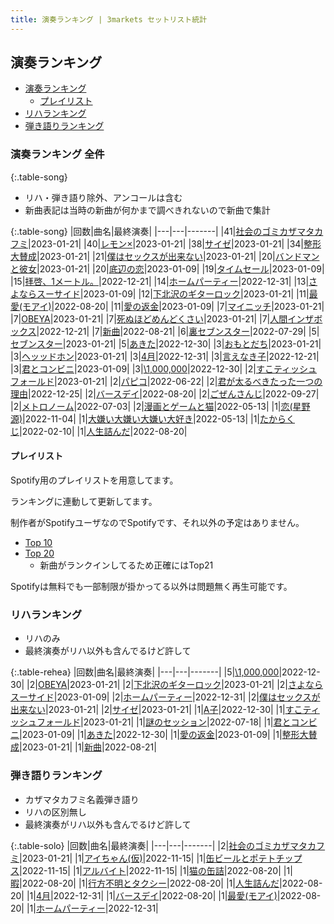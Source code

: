 ```yaml
---
title: 演奏ランキング | 3markets セットリスト統計
---
```

## 演奏ランキング

* [演奏ランキング](#演奏ランキング)
    * [プレイリスト](#プレイリスト)
* [リハランキング](#リハランキング)
* [弾き語りランキング](#弾き語りランキング)


### 演奏ランキング 全件

{:.table-song}

* リハ・弾き語り除外、アンコールは含む
* 新曲表記は当時の新曲が何かまで調べきれないので新曲で集計

{:.table-song}
|回数|曲名|最終演奏|
|---|---|-------|
|41|[社会のゴミカザマタカフミ](song002.html)|2023-01-21|
|40|[レモン×](song003.html)|2023-01-21|
|38|[サイゼ](song004.html)|2023-01-21|
|34|[整形大賛成](song005.html)|2023-01-21|
|21|[僕はセックスが出来ない](song006.html)|2023-01-21|
|20|[バンドマンと彼女](song009.html)|2023-01-21|
|20|[底辺の恋](song008.html)|2023-01-09|
|19|[タイムセール](song007.html)|2023-01-09|
|15|[拝啓、1メートル。](song010.html)|2022-12-21|
|14|[ホームパーティー](song011.html)|2022-12-31|
|13|[さよならスーサイド](song013.html)|2023-01-09|
|12|[下北沢のギターロック](song015.html)|2023-01-21|
|11|[最愛(モアイ)](song014.html)|2022-08-20|
|11|[愛の返金](song012.html)|2023-01-09|
|7|[マイニッチ](song046.html)|2023-01-21|
|7|[OBEYA](song021.html)|2023-01-21|
|7|[死ぬほどめんどくさい](song018.html)|2023-01-21|
|7|[人間インザボックス](song016.html)|2022-12-21|
|7|[新曲](song001.html)|2022-08-21|
|6|[裏セブンスター](song017.html)|2022-07-29|
|5|[セブンスター](song020.html)|2023-01-21|
|5|[あきた](song019.html)|2022-12-30|
|3|[おもとだち](song033.html)|2023-01-21|
|3|[ヘッッドホン](song030.html)|2023-01-21|
|3|[4月](song029.html)|2022-12-31|
|3|[言えなき子](song027.html)|2022-12-21|
|3|[君とコンビニ](song024.html)|2023-01-09|
|3|[\1,000,000](song022.html)|2022-12-30|
|2|[すこティッシュフォールド](song045.html)|2023-01-21|
|2|[パピコ](song036.html)|2022-06-22|
|2|[君が太るべきたった一つの理由](song034.html)|2022-12-25|
|2|[バースデイ](song028.html)|2022-08-20|
|2|[ごぜんさんじ](song026.html)|2022-09-27|
|2|[メトロノーム](song025.html)|2022-07-03|
|2|[漫画とゲームと猫](song023.html)|2022-05-13|
|1|[恋(星野源)](song037.html)|2022-11-04|
|1|[大嫌い大嫌い大嫌い大好き](song035.html)|2022-05-13|
|1|[たからくじ](song032.html)|2022-02-10|
|1|[人生詰んだ](song031.html)|2022-08-20|


#### プレイリスト

Spotify用のプレイリストを用意してます。

ランキングに連動して更新してます。

制作者がSpotifyユーザなのでSpotifyです、それ以外の予定はありません。

* [Top 10](https://open.spotify.com/playlist/2k4rxGfOCIWZhr0lHnA0Yf)
* [Top 20](https://open.spotify.com/playlist/00msjQPDjFaoAm6IIEM2ka)
    * 新曲がランクインしてるため正確にはTop21

Spotifyは無料でも一部制限が掛かってる以外は問題無く再生可能です。

### リハランキング

* リハのみ
* 最終演奏がリハ以外も含んでるけど許して


{:.table-rehea}
|回数|曲名|最終演奏|
|---|---|-------|
|5|[\1,000,000](song022.html)|2022-12-30|
|2|[OBEYA](song021.html)|2023-01-21|
|2|[下北沢のギターロック](song015.html)|2023-01-21|
|2|[さよならスーサイド](song013.html)|2023-01-09|
|2|[ホームパーティー](song011.html)|2022-12-31|
|2|[僕はセックスが出来ない](song006.html)|2023-01-21|
|2|[サイゼ](song004.html)|2023-01-21|
|1|[A子](song047.html)|2022-12-30|
|1|[すこティッシュフォールド](song045.html)|2023-01-21|
|1|[謎のセッション](song038.html)|2022-07-18|
|1|[君とコンビニ](song024.html)|2023-01-09|
|1|[あきた](song019.html)|2022-12-30|
|1|[愛の返金](song012.html)|2023-01-09|
|1|[整形大賛成](song005.html)|2023-01-21|
|1|[新曲](song001.html)|2022-08-21|


### 弾き語りランキング

* カザマタカフミ名義弾き語り
* リハの区別無し
* 最終演奏がリハ以外も含んでるけど許して


{:.table-solo}
|回数|曲名|最終演奏|
|---|---|-------|
|2|[社会のゴミカザマタカフミ](song002.html)|2023-01-21|
|1|[アイちゃん(仮)](song044.html)|2022-11-15|
|1|[缶ビールとポテトチップス](song043.html)|2022-11-15|
|1|[アルバイト](song042.html)|2022-11-15|
|1|[猫の缶詰](song041.html)|2022-08-20|
|1|[暇](song040.html)|2022-08-20|
|1|[行方不明とタクシー](song039.html)|2022-08-20|
|1|[人生詰んだ](song031.html)|2022-08-20|
|1|[4月](song029.html)|2022-12-31|
|1|[バースデイ](song028.html)|2022-08-20|
|1|[最愛(モアイ)](song014.html)|2022-08-20|
|1|[ホームパーティー](song011.html)|2022-12-31|


<script src="https://cdnjs.cloudflare.com/ajax/libs/jquery/3.6.1/jquery.min.js" integrity="sha512-aVKKRRi/Q/YV+4mjoKBsE4x3H+BkegoM/em46NNlCqNTmUYADjBbeNefNxYV7giUp0VxICtqdrbqU7iVaeZNXA==" crossorigin="anonymous" referrerpolicy="no-referrer"></script>
<script src="https://cdnjs.cloudflare.com/ajax/libs/jquery.tablesorter/2.31.3/js/jquery.tablesorter.min.js" integrity="sha512-qzgd5cYSZcosqpzpn7zF2ZId8f/8CHmFKZ8j7mU4OUXTNRd5g+ZHBPsgKEwoqxCtdQvExE5LprwwPAgoicguNg==" crossorigin="anonymous" referrerpolicy="no-referrer"></script>
<link rel="stylesheet" href="https://cdnjs.cloudflare.com/ajax/libs/jquery.tablesorter/2.31.3/css/theme.default.min.css" integrity="sha512-wghhOJkjQX0Lh3NSWvNKeZ0ZpNn+SPVXX1Qyc9OCaogADktxrBiBdKGDoqVUOyhStvMBmJQ8ZdMHiR3wuEq8+w==" crossorigin="anonymous" referrerpolicy="no-referrer" />
<script>
$(function() {
    $(".table-song").tablesorter();
    $(".table-rehea").tablesorter();
    $(".table-solo").tablesorter();
});
</script>